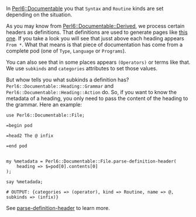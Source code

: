 In [Perl6::Documentable](/docs/reference/perl6-documentable.md) you that `Syntax` and `Routine` kinds are set depending on the situation.

As you may know from [Perl6::Documentable::Derived](/docs/reference/perl6-documentable-derived.md), we process certain headers as definitions. That definitions are used to generate pages like [this one](https://docs.perl6.org/routine/ff). If you take a look you will see that jusst above each heading appears `From *`. What that means is that piece of documentation has come from a complete pod (one of `Type`, `Language` or `Programs`).

You can also see that in some places appears `(Operators)` or terms like that. We use `subkinds` and `categories` attributes to set those values.

But whow tells you what subkinds a definition has? `Perl6::Documentable::Heading::Grammar` and `Perl6::Documentable::Heading::Action` do. So, if you want to know the metadata of a heading, you only need to pass the content of the heading to the grammar. Here an example:

```perl6
use Perl6::Documentable::File;

=begin pod

=head2 The @ infix

=end pod


my %metadata = Perl6::Documentable::File.parse-definition-header(
    heading => $=pod[0].contents[0]
);

say %metadada;

# OUTPUT: {categories => (operator), kind => Routine, name => @, subkinds => (infix)}
```

See [parse-definition-header](/docs/reference/perl6-documentable-file.md#method-parse-definition-header) to learn more.
